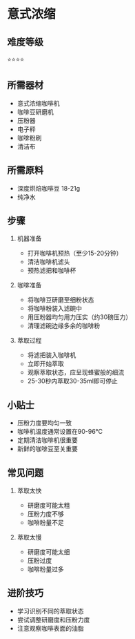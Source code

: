 # 意式浓缩

## 难度等级
⭐⭐⭐⭐

## 所需器材
- 意式浓缩咖啡机
- 咖啡豆研磨机
- 压粉器
- 电子秤
- 咖啡粉刷
- 清洁布

## 所需原料
- 深度烘焙咖啡豆 18-21g
- 纯净水

## 步骤
1. 机器准备
   - 打开咖啡机预热（至少15-20分钟）
   - 清洁咖啡机滤头
   - 预热滤把和咖啡杯

2. 咖啡准备
   - 将咖啡豆研磨至细粉状态
   - 将咖啡粉装入滤碗中
   - 用压粉器均匀用力压实（约30磅压力）
   - 清理滤碗边缘多余的咖啡粉

3. 萃取过程
   - 将滤把装入咖啡机
   - 立即开始萃取
   - 观察萃取状态，应呈现蜂蜜般的细流
   - 25-30秒内萃取30-35ml即可停止

## 小贴士
- 压粉力度要均匀一致
- 咖啡机温度通常设置在90-96℃
- 定期清洁咖啡机很重要
- 新鲜的咖啡豆至关重要

## 常见问题
1. 萃取太快
   - 研磨度可能太粗
   - 压粉力度不够
   - 咖啡粉量不足

2. 萃取太慢
   - 研磨度可能太细
   - 压粉过度
   - 咖啡粉量过多

## 进阶技巧
- 学习识别不同的萃取状态
- 尝试调整研磨度和压粉力度
- 注意观察咖啡表面的油脂